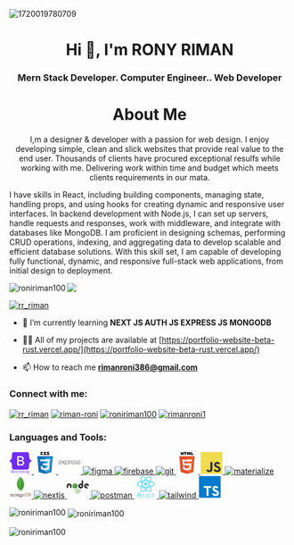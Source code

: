
 ![1720019780709](https://github.com/user-attachments/assets/23f2b2d0-46ca-4d6f-939a-17283fef28e4)

 
<h1 align="center">Hi 👋, I'm RONY RIMAN</h1>
<h3 align="center">Mern Stack Developer. Computer Engineer.. Web Developer</h3>
<h1 align="center">About Me</h1>
<p align="center">I,m a designer & developer with a passion for web design. I enjoy developing simple, clean and slick websites that provide real value to the end user. Thousands of clients have procured exceptional resulfs while working with me. Delivering work within time and budget which meets clients requirements in our mata.

I have skills in React, including building components, managing state, handling props, and using hooks for creating dynamic and responsive user interfaces. In backend development with Node.js, I can set up servers, handle requests and responses, work with middleware, and integrate with databases like MongoDB. I am proficient in designing schemas, performing CRUD operations, indexing, and aggregating data to develop scalable and efficient database solutions. With this skill set, I am capable of developing fully functional, dynamic, and responsive full-stack web applications, from initial design to deployment.</p>
 
 <img align="right" width="400" src="https://camo.githubusercontent.com/87af9a9fec730c94fc8b08eb21fa5ef6ab7831a67ba17bf8cc76696f6e4be1ef/68747470733a2f2f63646e2e6472696262626c652e636f6d2f75736572732f313138373833362f73637265656e73686f74732f363533393432392f70726f6772616d65722e676966" />

<p align="left"> <img src="https://komarev.com/ghpvc/?username=roniriman100&label=Profile%20views&color=0e75b6&style=flat" alt="roniriman100" /> </p>

<p align="left"> <a href="https://twitter.com/rr_riman" target="blank"><img src="https://img.shields.io/twitter/follow/rr_riman?logo=twitter&style=for-the-badge" alt="rr_riman" /></a> </p>

- 🌱 I’m currently learning **NEXT JS AUTH JS EXPRESS JS MONGODB**

- 👨‍💻 All of my projects are available at [https://portfolio-website-beta-rust.vercel.app/](https://portfolio-website-beta-rust.vercel.app/)

- 📫 How to reach me **rimanroni386@gmail.com**

<h3 align="left">Connect with me:</h3>
<p align="left">
 
<a href="https://twitter.com/rr_riman" target="blank"><img align="center" src="https://raw.githubusercontent.com/rahuldkjain/github-profile-readme-generator/master/src/images/icons/Social/twitter.svg" alt="rr_riman" height="30" width="40" /></a>
 <a href="https://linkedin.com/in/riman-roni" target="blank"><img align="center" src="https://raw.githubusercontent.com/rahuldkjain/github-profile-readme-generator/master/src/images/icons/Social/linked-in-alt.svg" alt="riman-roni" height="30" width="40" /></a>
<a href="https://fb.com/roniriman100" target="blank"><img align="center" src="https://raw.githubusercontent.com/rahuldkjain/github-profile-readme-generator/master/src/images/icons/Social/facebook.svg" alt="roniriman100" height="30" width="40" /></a>
<a href="https://instagram.com/rimanroni1" target="blank"><img align="center" src="https://raw.githubusercontent.com/rahuldkjain/github-profile-readme-generator/master/src/images/icons/Social/instagram.svg" alt="rimanroni1" height="30" width="40" /></a>
</p>

<h3 align="left">Languages and Tools:</h3>
<p align="left"> <a href="https://getbootstrap.com" target="_blank" rel="noreferrer"> <img src="https://raw.githubusercontent.com/devicons/devicon/master/icons/bootstrap/bootstrap-plain-wordmark.svg" alt="bootstrap" width="40" height="40"/> </a> <a href="https://www.w3schools.com/css/" target="_blank" rel="noreferrer"> <img src="https://raw.githubusercontent.com/devicons/devicon/master/icons/css3/css3-original-wordmark.svg" alt="css3" width="40" height="40"/> </a> <a href="https://expressjs.com" target="_blank" rel="noreferrer"> <img src="https://raw.githubusercontent.com/devicons/devicon/master/icons/express/express-original-wordmark.svg" alt="express" width="40" height="40"/> </a> <a href="https://www.figma.com/" target="_blank" rel="noreferrer"> <img src="https://www.vectorlogo.zone/logos/figma/figma-icon.svg" alt="figma" width="40" height="40"/> </a> <a href="https://firebase.google.com/" target="_blank" rel="noreferrer"> <img src="https://www.vectorlogo.zone/logos/firebase/firebase-icon.svg" alt="firebase" width="40" height="40"/> </a> <a href="https://git-scm.com/" target="_blank" rel="noreferrer"> <img src="https://www.vectorlogo.zone/logos/git-scm/git-scm-icon.svg" alt="git" width="40" height="40"/> </a> <a href="https://www.w3.org/html/" target="_blank" rel="noreferrer"> <img src="https://raw.githubusercontent.com/devicons/devicon/master/icons/html5/html5-original-wordmark.svg" alt="html5" width="40" height="40"/> </a> <a href="https://developer.mozilla.org/en-US/docs/Web/JavaScript" target="_blank" rel="noreferrer"> <img src="https://raw.githubusercontent.com/devicons/devicon/master/icons/javascript/javascript-original.svg" alt="javascript" width="40" height="40"/> </a> <a href="https://materializecss.com/" target="_blank" rel="noreferrer"> <img src="https://raw.githubusercontent.com/prplx/svg-logos/5585531d45d294869c4eaab4d7cf2e9c167710a9/svg/materialize.svg" alt="materialize" width="40" height="40"/> </a> <a href="https://www.mongodb.com/" target="_blank" rel="noreferrer"> <img src="https://raw.githubusercontent.com/devicons/devicon/master/icons/mongodb/mongodb-original-wordmark.svg" alt="mongodb" width="40" height="40"/> </a> <a href="https://nextjs.org/" target="_blank" rel="noreferrer"> <img src="https://cdn.worldvectorlogo.com/logos/nextjs-2.svg" alt="nextjs" width="40" height="40"/> </a> <a href="https://nodejs.org" target="_blank" rel="noreferrer"> <img src="https://raw.githubusercontent.com/devicons/devicon/master/icons/nodejs/nodejs-original-wordmark.svg" alt="nodejs" width="40" height="40"/> </a> <a href="https://postman.com" target="_blank" rel="noreferrer"> <img src="https://www.vectorlogo.zone/logos/getpostman/getpostman-icon.svg" alt="postman" width="40" height="40"/> </a> <a href="https://reactjs.org/" target="_blank" rel="noreferrer"> <img src="https://raw.githubusercontent.com/devicons/devicon/master/icons/react/react-original-wordmark.svg" alt="react" width="40" height="40"/> </a> <a href="https://tailwindcss.com/" target="_blank" rel="noreferrer"> <img src="https://www.vectorlogo.zone/logos/tailwindcss/tailwindcss-icon.svg" alt="tailwind" width="40" height="40"/> </a> <a href="https://www.typescriptlang.org/" target="_blank" rel="noreferrer"> <img src="https://raw.githubusercontent.com/devicons/devicon/master/icons/typescript/typescript-original.svg" alt="typescript" width="40" height="40"/> </a> </p>

<p><img align="left" src="https://github-readme-stats.vercel.app/api/top-langs?username=roniriman100&show_icons=true&locale=en&layout=compact" alt="roniriman100" /></p>

<p>&nbsp;<img align="center" src="https://github-readme-stats.vercel.app/api?username=roniriman100&show_icons=true&locale=en" alt="roniriman100" /></p>

<p><img align="center" src="https://github-readme-streak-stats.herokuapp.com/?user=roniriman100&" alt="roniriman100" /></p>



